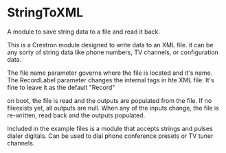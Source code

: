 # StringToXML
A module to save string data to a file and read it back.

This is a Crestron module designed to write data to an XML file. it can be any sorty of string data like phone numbers, TV channels, or configuration data.

The file name parameter governs where the file is located and it's name.
The RecordLabel parameter changes the internal <element></element> tags in hte XML file. It's fine to leave it as the default "Record"

on boot, the file is read and the outputs are populated from the file. If no fileexists yet, all outputs are null.
When any of the inputs change, the file is re-written, read back and the outputs populated.

Included in the example files is a module that accepts strings and pulses dialer digitals. Can be used to dial phone conference presets or TV tuner channels.
